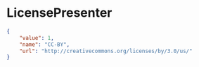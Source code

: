 # LicensePresenter

```json
{
    "value": 1,
    "name": "CC-BY",
    "url": "http://creativecommons.org/licenses/by/3.0/us/"
}
```

